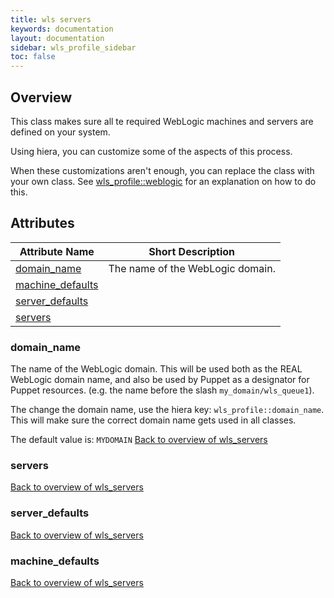 ```yaml
---
title: wls servers
keywords: documentation
layout: documentation
sidebar: wls_profile_sidebar
toc: false
---
```

## Overview

This class makes sure all te required WebLogic machines and servers are defined on your system.

Using hiera, you can customize some of the aspects of this process.

When these customizations aren't enough, you can replace the class with your own class. See [wls_profile::weblogic](./weblogic.html) for an explanation on how to do this.





## Attributes



Attribute Name                                    | Short Description                |
------------------------------------------------- | -------------------------------- |
[domain_name](#wls_servers_domain_name)           | The name of the WebLogic domain. |
[machine_defaults](#wls_servers_machine_defaults) |                                  |
[server_defaults](#wls_servers_server_defaults)   |                                  |
[servers](#wls_servers_servers)                   |                                  |




### domain_name<a name='wls_servers_domain_name'>



The name of the WebLogic domain. This will be used both as the REAL WebLogic domain name, and also be used by Puppet as a designator for Puppet resources. (e.g. the name before the slash `my_domain/wls_queue1`).

The change the domain name, use the hiera key: `wls_profile::domain_name`. This will make sure the correct domain name gets used in all classes.

The default value is: `MYDOMAIN`
[Back to overview of wls_servers](#attributes)


### servers<a name='wls_servers_servers'>




[Back to overview of wls_servers](#attributes)


### server_defaults<a name='wls_servers_server_defaults'>




[Back to overview of wls_servers](#attributes)


### machine_defaults<a name='wls_servers_machine_defaults'>




[Back to overview of wls_servers](#attributes)

